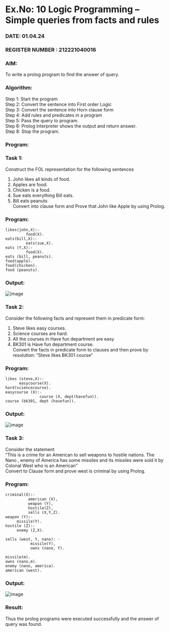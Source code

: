 # Ex.No: 10  Logic Programming –  Simple queries from facts and rules
### DATE: 01.04.24                                                                           
### REGISTER NUMBER : 212221040016
### AIM: 
To write a prolog program to find the answer of query. 
###  Algorithm:
 Step 1: Start the program <br> 
 Step 2: Convert the sentence into First order Logic  <br> 
 Step 3:  Convert the sentence into Horn clause form  <br> 
 Step 4: Add rules and predicates in a program   <br> 
 Step 5:  Pass the query to program. <br> 
 Step 6: Prolog interpreter shows the output and return answer. <br> 
 Step 8:  Stop the program.
### Program:
### Task 1:
Construct the FOL representation for the following sentences <br> 
1.	John likes all kinds of food.  <br> 
2.	Apples are food.  <br> 
3.	Chicken is a food.  <br> 
4.	Sue eats everything Bill eats. <br> 
5.	 Bill eats peanuts  <br> 
   Convert into clause form and Prove that John like Apple by using Prolog. <br> 
### Program:
~~~
likes(john,X):-
         food(X).
eats(bill,X):-
         eats(sue,X).
eats (Y,X):-
         food(X).
eats (bill, peanuts).
food(apple).
food(chicken).
food (peanuts).
~~~
### Output:
![image](https://github.com/DrUmaRaniV/AI_Lab_2023-24/assets/127651217/cdd23016-6fc3-4fec-a972-05bc624c4a8a)

### Task 2:
Consider the following facts and represent them in predicate form: <br>              
1.	Steve likes easy courses. <br> 
2.	Science courses are hard. <br> 
3. All the courses in Have fun department are easy <br> 
4. BK301 is Have fun department course.<br> 
Convert the facts in predicate form to clauses and then prove by resolution: “Steve likes BK301 course”<br> 

### Program:
~~~
likes (steve,X):-
      easycourse(X).
hard(sciencecourse).
easycourse (X):-
               course (X, dept(havefun)). 
course (bk301, dept (havefun)).
~~~
### Output:
![image](https://github.com/DrUmaRaniV/AI_Lab_2023-24/assets/127651217/60d3f28a-006a-465e-99fc-208cc5b15af1)

### Task 3:
Consider the statement <br> 
“This is a crime for an American to sell weapons to hostile nations. The Nano , enemy of America has some missiles and its missiles were sold it by Colonal West who is an American” <br> 
Convert to Clause form and prove west is criminal by using Prolog.<br> 
### Program:
~~~
criminal(X):-
          american (X),
          weapon (Y),
          hostile(Z),
          sells (X,Y,Z).
weapon (Y):-
     missile(Y).
hostile (Z):-
     enemy (Z,X).

sells (west, Y, nano): -
           missile(Y),
           owns (nano, Y).

missile(m).
owns (nano,m).
enemy (nano, america).
american (west).
~~~

### Output:
![image](https://github.com/DrUmaRaniV/AI_Lab_2023-24/assets/127651217/ce86ba8a-1855-44ec-9467-9dce09eb3d48)

### Result:
Thus the prolog programs were executed successfully and the answer of query was found.
